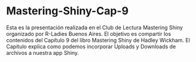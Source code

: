 # Mastering-Shiny-Cap-9
Esta es la presentación realizada en el Club de Lectura Mastering Shiny organizado por R-Ladies Buenos Aires. El objetivo es compartir los contenidos del Capítulo 9 del libro Mastering Shiny de Hadley Wickham.
El Capítulo explica como podemos incorporar Uploads y Downloads de archivos a nuestra app Shiny.
